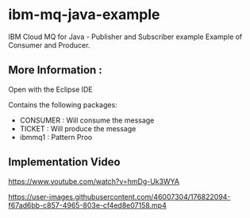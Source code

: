 # ibm-mq-java-example
IBM Cloud MQ for Java - Publisher and Subscriber example  Example of Consumer and Producer. 

## More Information :

Open with the Eclipse IDE

Contains the following packages:

* CONSUMER : Will consume the message
* TICKET : Will produce the message
* ibmmq1 : Pattern Proo

## Implementation Video

https://www.youtube.com/watch?v=hmDg-Uk3WYA

https://user-images.githubusercontent.com/46007304/176822094-f67ad6bb-c857-4965-803e-cf4ed8e07158.mp4
